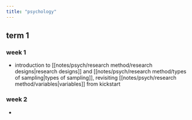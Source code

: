 ```yaml
---
title: "psychology"
---
```

## term 1
### week 1
- introduction to [[notes/psych/research method/research designs|research designs]] and [[notes/psych/research method/types of sampling|types of sampling]], revisiting [[notes/psych/research method/variables|variables]] from kickstart
### week 2
- 